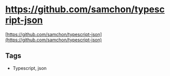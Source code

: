 
# https://github.com/samchon/typescript-json

[https://github.com/samchon/typescript-json](https://github.com/samchon/typescript-json)


## Tags
- Typescript, json

    